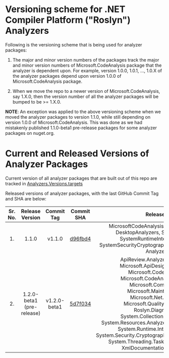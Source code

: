 ﻿Versioning scheme for .NET Compiler Platform ("Roslyn") Analyzers
=================================================================

Following is the versioning scheme that is being used for analyzer packages:

1. The major and minor version numbers of the packages track the major and minor version numbers of Microsoft.CodeAnalysis package that the analyzer is dependent upon. For example, version 1.0.0, 1.0.1, ..., 1.0.X of the analyzer packages depend upon version 1.0.0 of Microsoft.CodeAnalysis package.

2. When we move the repo to a newer version of Microsoft.CodeAnalysis, say 1.X.0, then the version number of all the analyzer packages will be bumped to be >= 1.X.0.

**NOTE**: An exception was applied to the above versioning scheme when we moved the analyzer packages to version 1.1.0, while still depending on version 1.0.0 of Microsoft.CodeAnalysis. This was done as we had mistakenly published 1.1.0-beta1 pre-release packages for some analyzer packages on nuget.org.

Current and Released Versions of Analyzer Packages
==================================================

Current version of all analyzer packages that are built out of this repo are tracked in [Analyzers.Versions.targets](.//build//Targets//Analyzers.Versions.targets)

Released versions of analyzer packages, with the last GitHub Commit Tag and SHA are below:

Sr. No. |  Release Version | Commit Tag       | Commit SHA                                                                                            | Released Packages                                                                                               |
:------:|:----------------:|:----------------:|:-----------------------------------------------------------------------------------------------------:|:---------------------------------------------------------------------------------------------------------------:|
1.      |  1.1.0           | v1.1.0    | [d96fbd4](https://github.com/dotnet/roslyn-analyzers/commit/d96fbd4e4b6c1fc5b01e3dc5af80d2b15034cc8c)   | MicrosoftCodeAnalysisAnalyzers, FxCopAnalyzers, DesktopAnalyzers, SystemRuntimeAnalyzers, SystemRuntimeInteropServicesAnalyzers, SystemSecurityCryptographyHashingAlgorithmsAnalyzers, AnalyzerPowerPack
2.      |  1.2.0-beta1 (pre-release)    | v1.2.0-beta1    | [5d7f034](https://github.com/dotnet/roslyn-analyzers/commit/5d7f034c6a230ac522adeb22f65a14286eeaea8e)   | ApiReview.Analyzers, Desktop.Analyzers, Microsoft.ApiDesignGuidelines.Analyzers, Microsoft.CodeAnalysis.Analyzers, Microsoft.CodeAnalysis.FxCopAnalyzers, Microsoft.Composition.Analyzers, Microsoft.Maintainability.Analyzers, Microsoft.Net.RoslynDiagnostics, Microsoft.QualityGuidelines.Analyzers, Roslyn.Diagnostics.Analyzers, System.Collections.Immutable.Analyzers, System.Resources.Analyzers, System.Runtime.Analyzers, System.Runtime.InteropServices.Analyzers, System.Security.Cryptography.Hashing.Algorithms.Analyzers, System.Threading.Tasks.Analyzers, Text.Analyzers, XmlDocumentationComments.Analyzers
